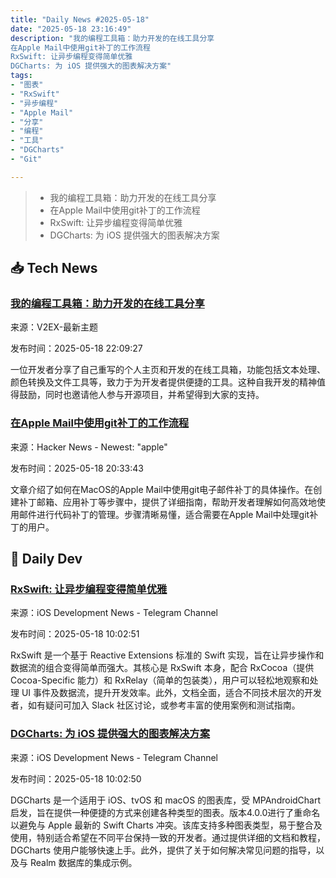 ```yaml
---
title: "Daily News #2025-05-18"
date: "2025-05-18 23:16:49"
description: "我的编程工具箱：助力开发的在线工具分享
在Apple Mail中使用git补丁的工作流程
RxSwift: 让异步编程变得简单优雅
DGCharts: 为 iOS 提供强大的图表解决方案"
tags: 
- "图表"
- "RxSwift"
- "异步编程"
- "Apple Mail"
- "分享"
- "编程"
- "工具"
- "DGCharts"
- "Git"

---
```


> - 我的编程工具箱：助力开发的在线工具分享
> - 在Apple Mail中使用git补丁的工作流程
> - RxSwift: 让异步编程变得简单优雅
> - DGCharts: 为 iOS 提供强大的图表解决方案

## 📥 Tech News

### [我的编程工具箱：助力开发的在线工具分享](https://www.v2ex.com/t/1132590)

来源：V2EX-最新主题

发布时间：2025-05-18 22:09:27

一位开发者分享了自己重写的个人主页和开发的在线工具箱，功能包括文本处理、颜色转换及文件工具等，致力于为开发者提供便捷的工具。这种自我开发的精神值得鼓励，同时也邀请他人参与开源项目，并希望得到大家的支持。

### [在Apple Mail中使用git补丁的工作流程](https://btxx.org/posts/mail/)

来源：Hacker News - Newest: "apple"

发布时间：2025-05-18 20:33:43

文章介绍了如何在MacOS的Apple Mail中使用git电子邮件补丁的具体操作。在创建补丁邮箱、应用补丁等步骤中，提供了详细指南，帮助开发者理解如何高效地使用邮件进行代码补丁的管理。步骤清晰易懂，适合需要在Apple Mail中处理git补丁的用户。

## 💾 Daily Dev

### [RxSwift: 让异步编程变得简单优雅](https://github.com/ReactiveX/RxSwift)

来源：iOS Development News - Telegram Channel

发布时间：2025-05-18 10:02:51

RxSwift 是一个基于 Reactive Extensions 标准的 Swift 实现，旨在让异步操作和数据流的组合变得简单而强大。其核心是 RxSwift 本身，配合 RxCocoa（提供 Cocoa-Specific 能力）和 RxRelay（简单的包装类），用户可以轻松地观察和处理 UI 事件及数据流，提升开发效率。此外，文档全面，适合不同技术层次的开发者，如有疑问可加入 Slack 社区讨论，或参考丰富的使用案例和测试指南。

### [DGCharts: 为 iOS 提供强大的图表解决方案](https://github.com/ChartsOrg/Charts)

来源：iOS Development News - Telegram Channel

发布时间：2025-05-18 10:02:50

DGCharts 是一个适用于 iOS、tvOS 和 macOS 的图表库，受 MPAndroidChart 启发，旨在提供一种便捷的方式来创建各种类型的图表。版本4.0.0进行了重命名以避免与 Apple 最新的 Swift Charts 冲突。该库支持多种图表类型，易于整合及使用，特别适合希望在不同平台保持一致的开发者。通过提供详细的文档和教程，DGCharts 使用户能够快速上手。此外，提供了关于如何解决常见问题的指导，以及与 Realm 数据库的集成示例。
